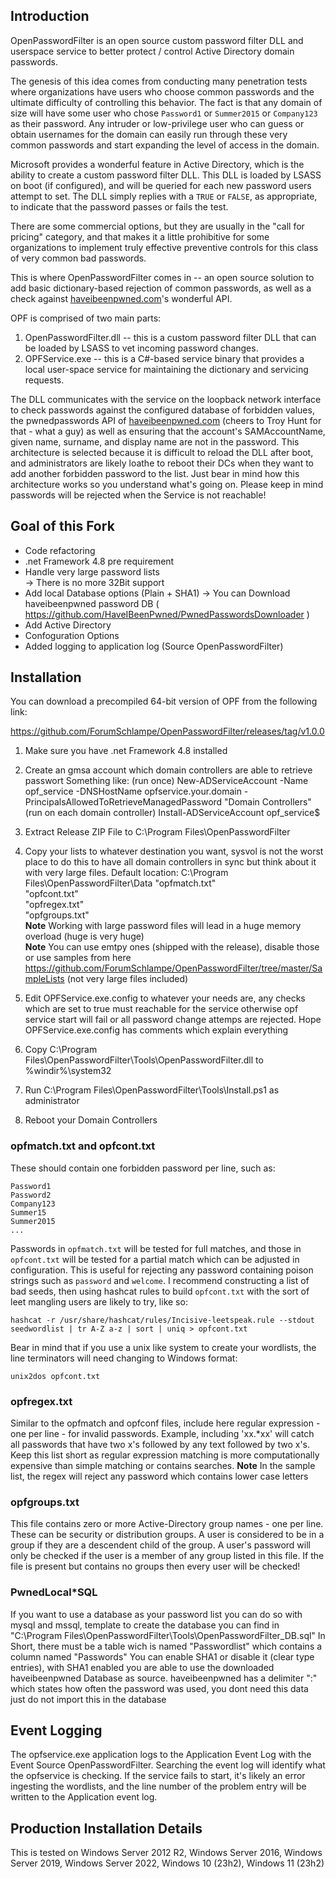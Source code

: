 Introduction
------------
OpenPasswordFilter is an open source custom password filter DLL and userspace service to better protect / control Active Directory domain passwords.

The genesis of this idea comes from conducting many penetration tests where organizations have users who choose common passwords and the ultimate difficulty of controlling this behavior.  The fact is that any domain of size will have some user who chose `Password1` or `Summer2015` or `Company123` as their password.  Any intruder or low-privilege user who can guess or obtain usernames for the domain can easily run through these very common passwords and start expanding the level of access in the domain.

Microsoft provides a wonderful feature in Active Directory, which is the ability to create a custom password filter DLL.  This DLL is loaded by LSASS on boot (if configured), and will be queried for each new password users attempt to set. The DLL simply replies with a `TRUE` or `FALSE`, as appropriate, to indicate that the password passes or fails the test.  

There are some commercial options, but they are usually in the "call for pricing" category, and that makes it a little prohibitive for some organizations to implement truly effective preventive controls for this class of very common bad passwords. 

This is where OpenPasswordFilter comes in -- an open source solution to add basic dictionary-based rejection of common passwords, as well as a check against [haveibeenpwned.com](https://haveibeenpwned.com/)'s wonderful API.

OPF is comprised of two main parts:
   1. OpenPasswordFilter.dll -- this is a custom password filter DLL that can be loaded by LSASS to vet incoming password changes.
   2. OPFService.exe -- this is a C#-based service binary that provides a local user-space service for maintaining the dictionary and servicing requests.
  
The DLL communicates with the service on the loopback network interface to check passwords against the configured database of forbidden values, the pwnedpasswords API of [haveibeenpwned.com](https://haveibeenpwned.com/) (cheers to Troy Hunt for that - what a guy) as well as ensuring that the account's SAMAccountName, given name, surname, and display name are not in the password. This architecture is selected because it is difficult to reload the DLL after boot, and administrators are likely loathe to reboot their DCs when they want to add another forbidden password to the list.  Just bear in mind how this architecture works so you understand what's going on. Please keep in mind passwords will be rejected when the Service is not reachable!

Goal of this Fork
-----------------
- Code refactoring
- .net Framework 4.8 pre requirement
- Handle very large password lists  
-> There is no more 32Bit support  
- Add local Database options (Plain + SHA1)
-> You can Download haveibeenpwned password DB ( https://github.com/HaveIBeenPwned/PwnedPasswordsDownloader )
- Add Active Directory
- Confoguration Options
- Added logging to application log (Source OpenPasswordFilter)

Installation
------------
You can download a precompiled 64-bit version of OPF from the following link:

https://github.com/ForumSchlampe/OpenPasswordFilter/releases/tag/v1.0.0
   
  1. Make sure you have .net Framework 4.8 installed
  
  2. Create an gmsa account which domain controllers are able to retrieve passwort
      Something like: 
      (run once) New-ADServiceAccount -Name opf_service -DNSHostName opfservice.your.domain -PrincipalsAllowedToRetrieveManagedPassword "Domain Controllers"
      (run on each domain controller) Install-ADServiceAccount opf_service$
  
  3. Extract Release ZIP File to C:\Program Files\OpenPasswordFilter
  
  4. Copy your lists to whatever destination you want, sysvol is not the worst place to do this to have all domain controllers in sync but think about it with very large files. Default location:  C:\Program Files\OpenPasswordFilter\Data
     "opfmatch.txt"  
     "opfcont.txt"  
     "opfregex.txt"  
     "opfgroups.txt"  
      **Note** Working with large password files will lead in a huge memory overload (huge is very huge)  
      **Note** You can use emtpy ones (shipped with the release), disable those or use samples from here https://github.com/ForumSchlampe/OpenPasswordFilter/tree/master/SampleLists (not very large files included)

   5. Edit OPFService.exe.config to whatever your needs are, any checks which are set to true must reachable for the service otherwise opf service start will fail or all password change attemps are rejected. Hope OPFService.exe.config has comments which explain everything

   6. Copy C:\Program Files\OpenPasswordFilter\Tools\OpenPasswordFilter.dll to %windir%\system32

   7. Run C:\Program Files\OpenPasswordFilter\Tools\Install.ps1 as administrator

   8. Reboot your Domain Controllers

### opfmatch.txt and opfcont.txt
These should contain one forbidden password per line, such as:

    Password1
    Password2
    Company123
    Summer15
    Summer2015
    ...

Passwords in `opfmatch.txt` will be tested for full matches, and those in `opfcont.txt` will be tested for a partial match which can be adjusted in configuration. This is useful for rejecting any password containing poison strings such as `password` and `welcome`. I recommend constructing a list of bad seeds, then using hashcat rules to build `opfcont.txt` with the sort of leet mangling users are likely to try, like so:

`hashcat -r /usr/share/hashcat/rules/Incisive-leetspeak.rule --stdout seedwordlist | tr A-Z a-z | sort | uniq > opfcont.txt`

Bear in mind that if you use a unix like system to create your wordlists, the line terminators will need changing to Windows
format:

`unix2dos opfcont.txt`

### opfregex.txt
Similar to the opfmatch and opfconf files, include here regular expression - one per line - for invalid passwords. Example, including 'xx.*xx' will catch all passwords that have two x's followed by any text followed by two x's. Keep this list short as regular expression matching is more computationally expensive than simple matching or contains searches.
**Note** In the sample list, the regex will reject any password which contains lower case letters

### opfgroups.txt
This file contains zero or more Active-Directory group names - one per line. These can be security or distribution groups. A user is considered to be in a group if they are a descendent child of the group. A user's password will only be checked if the user is a member of any group listed in this file. If the file is present but contains no groups then every user will be checked!

### PwnedLocal*SQL
If you want to use a database as your password list you can do so with mysql and mssql, template to create the database you can find in "C:\Program Files\OpenPasswordFilter\Tools\OpenPasswordFilter_DB.sql"
In Short, there must be a table wich is named "Passwordlist" which contains a column named "Passwords"
You can enable SHA1 or disable it (clear type entries), with SHA1 enabled you are able to use the downloaded haveibeenpwned Database as source. haveibeenpwned has a delimiter ":" which states how often the password was used, you dont need this data just do not import this in the database 

## Event Logging
The opfservice.exe application logs to the Application Event Log with the Event Source OpenPasswordFilter. Searching the event log will identify what the opfservice is checking. If the service fails to start, it's likely an error ingesting the wordlists, and the line number of the problem entry will be written to the Application event log.

## Production Installation Details
This is tested on Windows Server 2012 R2, Windows Server 2016, Windows Server 2019, Windows Server 2022, Windows 10 (23h2), Windows 11 (23h2)
